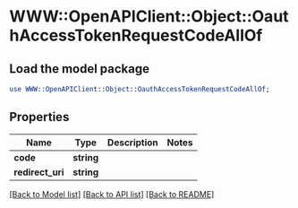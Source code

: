 # WWW::OpenAPIClient::Object::OauthAccessTokenRequestCodeAllOf

## Load the model package
```perl
use WWW::OpenAPIClient::Object::OauthAccessTokenRequestCodeAllOf;
```

## Properties
Name | Type | Description | Notes
------------ | ------------- | ------------- | -------------
**code** | **string** |  | 
**redirect_uri** | **string** |  | 

[[Back to Model list]](../README.md#documentation-for-models) [[Back to API list]](../README.md#documentation-for-api-endpoints) [[Back to README]](../README.md)


